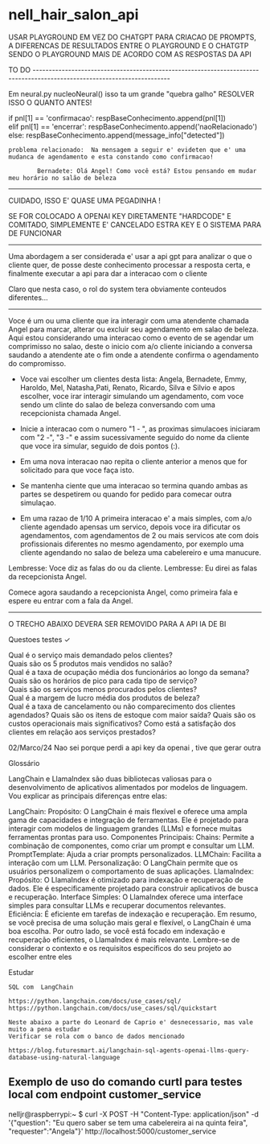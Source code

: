 # nell_hair_salon_api


USAR PLAYGROUND EM VEZ DO CHATGPT PARA CRIACAO DE PROMPTS, A DIFERENCAS DE RESULTADOS ENTRE O PLAYGROUND E O CHATGTP 
SENDO O PLAYGROUND MAIS DE ACORDO COM AS RESPOSTAS DA API

TO DO ------------------------------------------------------------------------------------------------------------------------

Em neural.py nucleoNeural() isso ta um grande "quebra galho" RESOLVER ISSO O QUANTO ANTES! 

   if pnl[1] == 'confirmacao': 
      respBaseConhecimento.append(pnl[1])  
   elif pnl[1] == 'encerrar': 
      respBaseConhecimento.append('naoRelacionado')  
   else:
      respBaseConhecimento.append(message_info["detected"])   


    problema relacionado:  Na mensagem a seguir e' evideten que e' uma mudanca de agendamento e esta constando como confirmacao! 

            Bernadete: Olá Angel! Como você está? Estou pensando em mudar meu horário no salão de beleza    

---------------------------------------------------------------------------------------------------------------------------------
CUIDADO, ISSO E' QUASE UMA PEGADINHA !

SE FOR COLOCADO A OPENAI KEY DIRETAMENTE "HARDCODE" E COMITADO, SIMPLEMENTE E' CANCELADO ESTRA KEY E O SISTEMA PARA DE FUNCIONAR  

---------------------------------------------------------------------------------------------------------------------------------------

Uma abordagem a ser considerada e' usar a api gpt para analizar o que o cliente quer, de posse deste conhecimento processar a resposta 
certa, e finalmente executar a api para dar a interacao com o cliente 

Claro que nesta caso, o rol do system tera obviamente conteudos diferentes...

---------------------------------------------------------------------------------------------------------------------------------------------------
Voce é um ou uma cliente que ira interagir com uma atendente chamada Angel para marcar, alterar ou excluir seu agendamento em salao de beleza. 
Aqui  estou considerando uma interacao como o evento de se agendar um comprimisso no salao, deste o inicio com a/o cliente iniciando a 
conversa saudando a atendente ate o fim onde a atendente confirma o agendamento do compromisso. 

- Voce vai escolher um clientes desta lista: Angela, Bernadete, Emmy, Haroldo, Mel, Natasha,Pati, Renato, Ricardo, Silva e Silvio e apos 
escolher, voce irar interagir simulando um agendamento, com voce sendo um clinte do salao de beleza conversando com uma recepcionista chamada Angel.

- Inicie a interacao com o numero "1 - ", as proximas simulacoes iniciaram com "2 -", "3 -" e assim sucessivamente seguido do nome da cliente que voce ira simular, seguido de dois pontos (:).
- Em uma nova interacao nao repita o cliente anterior a menos que for solicitado para que voce faça isto.
- Se mantenha ciente que uma interacao so termina quando ambas as partes se despetirem ou quando for pedido para comecar outra simulaçao.
- Em uma razao de 1/10 A primeira interacao e' a mais simples, com a/o cliente agendado apensas um servico, depois  voce ira dificutar  os agendamentos, com agendamentos de 2 ou mais servicos ate com dois profissionais diferentes no mesmo agendamento, por exemplo uma cliente agendando no salao de beleza uma cabelereiro e uma manucure.

Lembresse: Voce diz as falas do ou da cliente.
Lembresse: Eu direi as falas da recepcionista Angel.

Comece agora saudando a recepcionista Angel, como primeira fala e espere eu entrar com a fala da Angel.

-------------------------------------------------------------------------------------------------------------------------------------------------


O TRECHO ABAIXO DEVERA SER REMOVIDO PARA A API IA DE BI 

Questoes testes ✓

Qual é o serviço mais demandado pelos clientes?    
Quais são os 5 produtos mais vendidos no salão?   
Qual é a taxa de ocupação média dos funcionários ao longo da semana?  
Quais são os horários de pico para cada tipo de serviço?  
Quais são os serviços menos procurados pelos clientes?   
Qual é a margem de lucro média dos produtos de beleza?   
Qual é a taxa de cancelamento ou não comparecimento dos clientes agendados? 
Quais são os itens de estoque com maior saída? 
Quais são os custos operacionais mais significativos? 
Como está a satisfação dos clientes em relação aos serviços prestados? 

02/Marco/24  Nao sei porque perdi a api key da openai , tive que gerar outra 

Glossário 

LangChain e LlamaIndex são duas bibliotecas valiosas para o desenvolvimento de aplicativos alimentados por modelos de linguagem. Vou explicar as principais diferenças entre elas:

LangChain:
Propósito: O LangChain é mais flexível e oferece uma ampla gama de capacidades e integração de ferramentas. Ele é projetado para interagir com modelos de linguagem grandes (LLMs) e fornece muitas ferramentas prontas para uso.
Componentes Principais:
Chains: Permite a combinação de componentes, como criar um prompt e consultar um LLM.
PromptTemplate: Ajuda a criar prompts personalizados.
LLMChain: Facilita a interação com um LLM.
Personalização: O LangChain permite que os usuários personalizem o comportamento de suas aplicações.
LlamaIndex:
Propósito: O LlamaIndex é otimizado para indexação e recuperação de dados. Ele é especificamente projetado para construir aplicativos de busca e recuperação.
Interface Simples: O LlamaIndex oferece uma interface simples para consultar LLMs e recuperar documentos relevantes.
Eficiência: É eficiente em tarefas de indexação e recuperação.
Em resumo, se você precisa de uma solução mais geral e flexível, o LangChain é uma boa escolha. Por outro lado, se você está focado em indexação e recuperação eficientes, o LlamaIndex é mais relevante. Lembre-se de considerar o contexto e os requisitos específicos do seu projeto ao escolher entre eles

Estudar 

    SQL com  LangChain

    https://python.langchain.com/docs/use_cases/sql/
    https://python.langchain.com/docs/use_cases/sql/quickstart

    Neste abaixo a parte do Leonard de Caprio e' desnecessario, mas vale muito a pena estudar  
    Verificar se rola com o banco de dados mencionado

    https://blog.futuresmart.ai/langchain-sql-agents-openai-llms-query-database-using-natural-language    



## Exemplo de uso do comando curtl para testes local com endpoint customer_service

nelljr@raspberrypi:~ $ curl -X POST -H "Content-Type: application/json" -d '{"question": "Eu quero saber se tem uma cabelereira ai na quinta feira", "requester":"Angela"}' http://localhost:5000/customer_service
